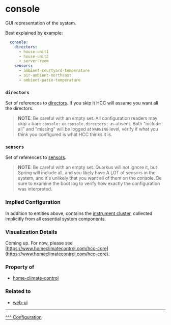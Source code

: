console
==

GUI representation of the system.

Best explained by example:

```yaml
  console:
    directors:
      - house-unit1
      - house-unit2
      - server-room
    sensors:
      - ambient-courtyard-temperature
      - air-ambient-northeast
      - ambient-patio-temperature
```

### `directors`
Set of references to [directors](./directors.md). If you skip it HCC will assume you want all the directors.

> **NOTE**: Be careful with an empty set. All configuration readers may skip a bare `console:` or `console.directors:` as absent.
> Both "include all" and "missing" will be logged at `WARNING` level, verify if what you think you configured is what HCC thinks it is.

### `sensors`
Set of references to [sensors](./sensors-and-switches.md).

> **NOTE**: Be careful with an empty set. Quarkus will not ignore it, but Spring will include all, and you likely have A LOT of sensors in the system, and it's unlikely that you want all of them on the console.
> Be sure to examine the boot log to verify how exactly the configuration was interpreted.

### Implied Configuration

In addition to entities above, contains the [instrument cluster](../instrument-cluster/index.md), collected implicitly from all essential system components.

### Visualization Details

Coming up. For now, please see [https://www.homeclimatecontrol.com/hcc-core](https://www.homeclimatecontrol.com/hcc-core).

### Property of
* [home-climate-control](./home-climate-control.md)

### Related to
* [web-ui](./web-ui.md)

---
[^^^ Configuration](./index.md)
